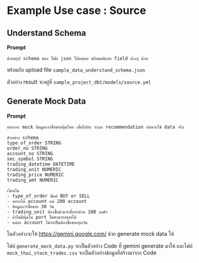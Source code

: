 # Example Use case  : Source

## Understand Schema

**Prompt**
```
ช่วยสรุป schema ของ ไฟล์ json ให้หน่อย พร้อมอธิบาย field ต่างๆ ด้วย
```
พร้อมกับ upload file `sample_data_understand_schema.json`

ตัวอย่าง result จะอยู่ที่ `sample_project_dbt/models/source.yml`

## Generate Mock Data
**Prompt**
```
อยากจะ mock ข้อมูลการซื้อขายหุ้นไทย เพื่อไปทำ ระบบ recommendation ก่อนจะใช้ data จริง

ตัวอย่าง schema
type_of_order STRING
order_no STRING
account_no STRING
sec_symbol STRING
trading_datetime DATETIME
trading_unit NUMERIC
trading_price NUMERIC
trading_amt NUMERIC

เงื่อนไข
- type_of_order มีแค่ BUY or SELL
- อยากได้ account แค่ 200 account
- ข้อมูลการซื้อขาย 30 วัน
- trading_unit ต้องซื้อด้วยจำที่หารด้วย 100 ลงตัว
- ถ้าไม่มีหุ้นใน port ไม่สามารถขายได้
- แต่ละ account ไม่จำเป็นต้องซื้อขายทุกวัน
```

ในตัวอย่างจะให้ https://gemini.google.com/ ช่วย generate mock data ให้

ไฟล์ `generate_mock_data.py` จะเป็นตัวอย่าง Code ที่ gemini generate มาให้
และไฟล์ `mock_thai_stock_trades.csv` จะเป็นตัวอย่างข้อมูลที่สร้างมาจาก Code
